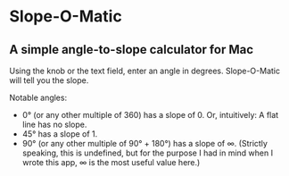 # Slope-O-Matic
## A simple angle-to-slope calculator for Mac

Using the knob or the text field, enter an angle in degrees. Slope-O-Matic will tell you the slope.

Notable angles:

- 0° (or any other multiple of 360) has a slope of 0. Or, intuitively: A flat line has no slope.
- 45° has a slope of 1.
- 90° (or any other multiple of 90° + 180°) has a slope of ∞. (Strictly speaking, this is undefined, but for the purpose I had in mind when I wrote this app, ∞ is the most useful value here.)
